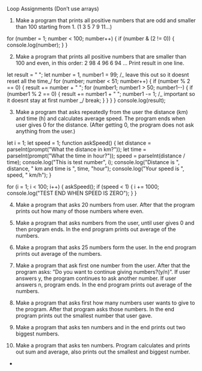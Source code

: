 Loop Assignments (Don’t use arrays)

1. Make a program that prints all positive numbers that are odd and smaller than 100 starting from 1. (1 3 5 7 9 11…)

for (number = 1; number < 100; number++) {
if (number & (2 != 0)) {
console.log(number);
}
}

2. Make a program that prints all positive numbers that are smaller than 100 and even, in this order: 2 98 4 96 6 94 … Print result in one line.

let result = " ";
let number = 1,
number1 = 99; /_ leave this out so it doesnt reset all the time_/
for (number; number < 51; number++) {
if (number % 2 == 0) {
result += number + " ";
for (number1; number1 > 50; number1--) {
if (number1 % 2 == 0) {
result += number1 + " ";
number1 -= 1; /_ important so it doesnt stay at first number _/
break;
}
}
}
}
console.log(result);

3. Make a program that asks repeatedly from the user the distance (km) and time (h) and calculates average speed. The program ends when user gives 0 for the distance. (After getting 0, the program does not ask anything from the user.)

let i = 1;
let speed = 1;
function askSpeed() {
let distance = parseInt(prompt("What the distance in km?"));
let time = parseInt(prompt("What the time in hour?"));
speed = parseInt(distance / time);
console.log("This is test number", i);
console.log("Distance is ", distance, " km and time is ", time, "hour");
console.log("Your speed is ", speed, " km/h");
}

for (i = 1; i < 100; i++) {
askSpeed();
if (speed < 1) {
i += 1000;
console.log("TEST END WHEN SPEED IS ZERO");
}
}

4. Make a program that asks 20 numbers from user. After that the program prints out how many of those numbers where even.

5. Make a program that asks numbers from the user, until user gives 0 and then program ends. In the end program prints out average of the numbers.

6. Make a program that asks 25 numbers form the user. In the end program prints out average of the numbers.

7. Make a program that ask first one number from the user. After that the program asks: ”Do you want to continue giving numbers?(y/n)”. If user answers y, the program continues to ask another number. If user answers n, program ends. In the end program prints out average of the numbers.

8. Make a program that asks first how many numbers user wants to give to the program. After that program asks those numbers. In the end program prints out the smallest number that user gave.

9. Make a program that asks ten numbers and in the end prints out two biggest numbers.

10. Make a program that asks ten numbers. Program calculates and prints out sum and average, also prints out the smallest and biggest number.

-
